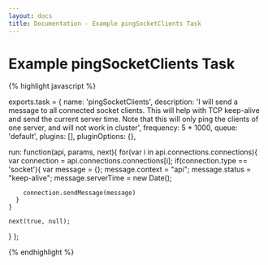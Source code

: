 ```yaml
---
layout: docs
title: Documentation - Example pingSocketClients Task
---
```


# Example pingSocketClients Task

{% highlight javascript %}

exports.task = {
  name:          'pingSocketClients',
  description:   'I will send a message to all connected socket clients.  This will help with TCP keep-alive and send the current server time.  Note that this will only ping the clients of one server, and will not work in cluster',
  frequency:     5 * 1000,
  queue:         'default',
  plugins:       [],
  pluginOptions: {},
  
  run: function(api, params, next){
    for(var i in api.connections.connections){
      var connection = api.connections.connections[i];
      if(connection.type == 'socket'){
        var message = {};
        message.context = "api";
        message.status = "keep-alive";
        message.serverTime = new Date();
 
        connection.sendMessage(message)
      }
    }
      
    next(true, null);
  }
};

{% endhighlight %}
